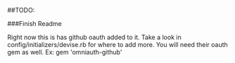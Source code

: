 ##TODO:

###Finish Readme

Right now this is has github oauth added to it. Take a look in
config/initializers/devise.rb for where to add more. You will need
their oauth gem as well. Ex: gem 'omniauth-github'
